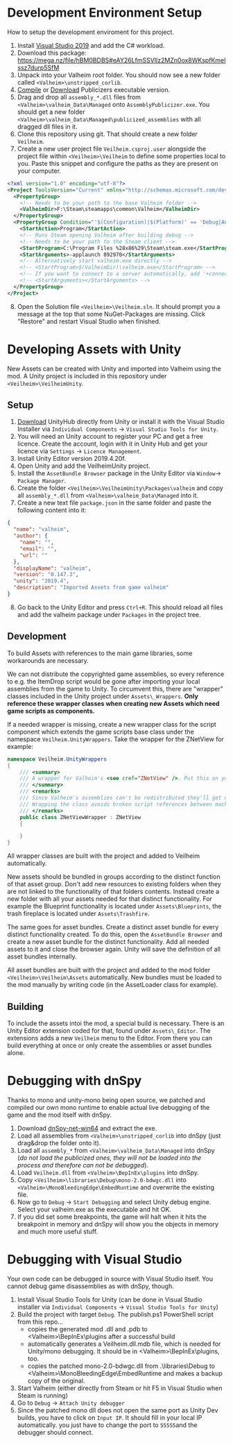 # Development Environment Setup

How to setup the development enviroment for this project.

1. Install [Visual Studio 2019](https://visualstudio.microsoft.com) and add the C# workload.
2. Download this package: https://mega.nz/file/hBM0BDBS#eAY26LfmSSVlIz2MZn0ox8WKspfKmeIssz7durp5SfM
3. Unpack into your Valheim root folder. You should now see a new folder called `<Valheim>\unstripped_corlib`.
4. [Compile](https://github.com/MrPurple6411/Bepinex-Tools) or [Download](https://mega.nz/file/oQxEjCJI#_XPXEjwLfv9zpcF2HRakYzepMwaUXflA9txxhx4tACA) Publicizers executable version.
5. Drag and drop all `assembly_*.dll` files from `<Valheim>\valheim_Data\Managed` onto `AssemblyPublicizer.exe`. You should get a new folder `<Valheim>\valheim_Data\Managed\publicized_assemblies` with all dragged dll files in it.
6. Clone this repository using git. That should create a new folder `Veilheim`.
7. Create a new user project file `Veilheim.csproj.user` alongside the project file within `<Veilheim>\Veilheim` to define some properties local to you. Paste this snippet and configure the paths as they are present on your computer.
```xml
<?xml version="1.0" encoding="utf-8"?>
<Project ToolsVersion="Current" xmlns="http://schemas.microsoft.com/developer/msbuild/2003">
  <PropertyGroup>
    <!-- Needs to be your path to the base Valheim folder -->
    <ValheimDir>F:\Steam\steamapps\common\Valheim</ValheimDir>
  </PropertyGroup>
  <PropertyGroup Condition="'$(Configuration)|$(Platform)' == 'Debug|AnyCPU'">
    <StartAction>Program</StartAction>
    <!-- Runs Steam opening Valheim after building debug -->
    <!-- Needs to be your path to the Steam client -->
    <StartProgram>C:\Program Files %28x86%29\Steam\steam.exe</StartProgram>
    <StartArguments>-applaunch 892970</StartArguments>
    <!-- Alternatively start valheim.exe directly -->
    <!-- <StartProgram>$(ValheimDir)\valheim.exe</StartProgram> -->
    <!-- If you want to connect to a server automatically, add '+connect <ip-address>:<port>' as StartArguments -->
    <!-- <StartArguments></StartArguments> -->
  </PropertyGroup>
</Project>
```
8. Open the Solution file `<Veilheim>\Veilheim.sln`. It should prompt you a message at the top that some NuGet-Packages are missing. Click "Restore" and restart Visual Studio when finished.

# Developing Assets with Unity

New Assets can be created with Unity and imported into Valheim using the mod. A Unity project is included in this repository under `<Veilheim>\VeilheimUnity`.

## Setup

1. [Download](https://public-cdn.cloud.unity3d.com/hub/prod/UnityHubSetup.exe) UnityHub directly from Unity or install it with the Visual Studio Installer via `Individual Components` -> `Visual Studio Tools for Unity`.
2. You will need an Unity account to register your PC and get a free licence. Create the account, login with it in Unity Hub and get your licence via `Settings` -> `Licence Management`.
3. Install Unity Editor version 2019.4.20f.
4. Open Unity and add the VeilheimUnity project.
5. Install the `AssetBundle Browser` package in the Unity Editor via `Window`-> `Package Manager`.
6. Create the folder `<Veilheim>\VeilheimUnity\Packages\valheim` and copy all `assembly_*.dll` from `<Valheim>\valheim_Data\Managed` into it.
7. Create a new text file `package.json` in the same folder and paste the following content into it:
```json
{
  "name": "valheim",
  "author": {
    "name": "",
    "email": "",
    "url": ""
  },
  "displayName": "valheim",
  "version": "0.147.3",
  "unity": "2019.4",
  "description": "Imported Assets from game valheim"
}
```
8. Go back to the Unity Editor and press `Ctrl+R`. This should reload all files and add the valheim package under `Packages` in the project tree.

## Development

To build Assets with references to the main game libraries, some workarounds are necessary.

We can not distribute the copyrighted game assemblies, so every reference to e.g. the ItemDrop script would be gone after importing your local assemblies from the game to Unity. To circumvent this, there are "wrapper" classes included in the Unity project under `Assets\_Wrappers`. **Only reference these wrapper classes when creating new Assets which need game scripts as components.**

If a needed wrapper is missing, create a new wrapper class for the script component which extends the game scripts base class under the namespace `Veilheim.UnityWrappers`. Take the wrapper for the ZNetView for example:
```csharp
namespace Veilheim.UnityWrappers
{
    /// <summary>
    /// A wrapper for Valheim's <see cref="ZNetView" />. Put this on your prefabs instead of <see cref="ZNetView" />.
    /// </summary>
    /// <remarks>
    /// Since Valheim's assemblies can't be redistributed they'll get new GUIDs when they're imported.
    /// Wrapping the class avoids broken script references between machines.
    /// </remarks>
    public class ZNetViewWrapper : ZNetView
    {

    }
}
```
All wrapper classes are built with the project and added to Veilheim automatically.

New assets should be bundled in groups according to the distinct function of that asset group. Don't add new resources to existing folders when they are not linked to the functionality of that folders contents. Instead create a new folder with all your assets needed for that distinct functionality. For example the Blueprint functionality is located under `Assets\Blueprints`, the trash fireplace is located under `Assets\Trashfire`.

The same goes for asset bundles. Create a distinct asset bundle for every distinct functionality created. To do this, open the `AssetBundle Browser` and create a new asset bundle for the distinct functionality. Add all needed assets to it and close the browser again. Unity will save the definition of all asset bundles internally.

All asset bundles are built with the project and added to the mod folder `<Veilheim>\Veilheim\Assets` automatically. New bundles must be loaded to the mod manually by writing code (in the AssetLoader class for example).

## Building

To include the assets intoi the mod, a special build is necessary. There is an Unity Editor extension coded for that, found under `Assets\_Editor`. The extensions adds a new `Veilheim` menu to the Editor. From there you can build everything at once or only create the assemblies or asset bundles alone.

# Debugging with dnSpy

Thanks to mono and unity-mono being open source, we patched and compiled our own mono runtime to enable actual live debugging of the game and the mod itself with dnSpy.

1. Download [dnSpy-net-win64](https://github.com/dnSpy/dnSpy/releases) and extract the exe.
2. Load all assemblies from `<Valheim>\unstripped_corlib` into dnSpy (just drag&drop the folder onto it).
3. Load all `assembly_*` from `<Valheim>\valheim_Data\Managed` into dnSpy (*do not load the publicized ones, they will not be loaded into the process and therefore can not be debugged*).
4. Load `Veilheim.dll` from `<Valheim>\BepInEx\plugins` into dnSpy.
5. Copy `<Veilheim>\libraries\Debug\mono-2.0-bdwgc.dll` into `<Valheim>\MonoBleedingEdge\EmbedRuntime` and overwrite the existing file.
6. Now go to `Debug` -> `Start Debugging` and select Unity debug engine. Select your valheim.exe as the executable and hit OK.
7. If you did set some breakpoints, the game will halt when it hits the breakpoint in memory and dnSpy will show you the objects in memory and much more useful stuff.

# Debugging with Visual Studio

Your own code can be debugged in source with Visual Studio itself. You cannot debug game disassemblies as with dnSpy, though.

1. Install Visual Studio Tools for Unity (can be done in Visual Studio installer via `Individual Components` -> `Visual Studio Tools for Unity`)
3. Build the project with target `Debug`. The publish.ps1 PowerShell script from this repo...
   * copies the generated mod .dll and .pdb to \<Valheim>\BepInEx\plugins after a successful build
   * automatically generates a Veilheim.dll.mdb file, which is needed for Unity/mono debugging. It should be in \<Valheim>\BepInEx\plugins, too.
   * copies the patched mono-2.0-bdwgc.dll from .\libraries\Debug to \<Valheim>\MonoBleedingEdge\EmbedRuntime and makes a backup copy of the original.
4. Start Valheim (either directly from Steam or hit F5 in Visual Studio when Steam is running)
5. Go to `Debug` -> `Attach Unity debugger`
6. Since the patched mono dll does not open the same port as Unity Dev builds, you have to click on `Input IP`. It should fill in your local IP automatically. you just have to change the port to `55555`and the debugger should connect.
